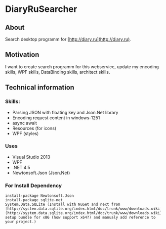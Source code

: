 # DiaryRuSearcher

## About

Search desktop programm for [http://diary.ru](http://diary.ru).

## Motivation

I want to create search programm for this webservice, update my encoding skills, WPF skills, DataBinding skills, architect skills.

## Technical information

### Skills:
-  Parsing JSON with floating key and Json.Net library
-  Encoding request content in windows-1251
-  async await
-  Resources (for icons)
-  WPF (styles)

### Uses
-  Visual Studio 2013
-  WPF
-  .NET 4.5
-  Newtonsoft.Json (Json.Net)

### For Install Dependency
    install-package Newtonsoft.Json
    install-package sqlite-net
    System.Data.SQLite (Install with NuGet and next from [http://system.data.sqlite.org/index.html/doc/trunk/www/downloads.wiki](http://system.data.sqlite.org/index.html/doc/trunk/www/downloads.wiki) setup bundle for x86 (how support x64?) and manualy add reference to your project.)
